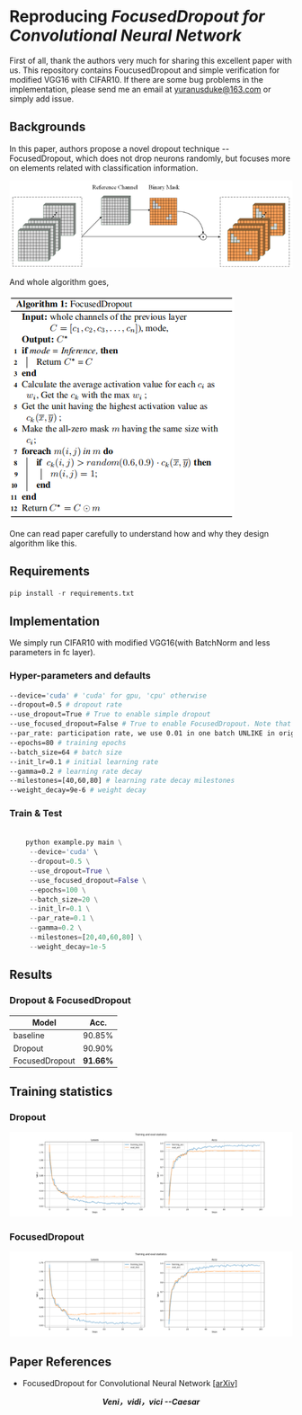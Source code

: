 # Reproducing ***FocusedDropout for Convolutional Neural Network***

First of all, thank the authors very much for sharing this excellent paper ***<FocusedDropout for Convolutional Neural Network>*** with us. This repository contains FoucusedDropout and simple verification for modified VGG16
with CIFAR10. If there are some bug problems in the 
implementation, please send me an email at yuranusduke@163.com or simply add issue.

## Backgrounds
In this paper, authors propose a novel dropout technique -- FocusedDropout, which does not drop neurons randomly, but 
focuses more on elements related with classification information.

![img](./README/fd.png)

And whole algorithm goes,

![img](./README/al.png)

One can read paper carefully to understand how and why they design algorithm like this.

## Requirements

```Python
pip install -r requirements.txt 
```

## Implementation

We simply run CIFAR10 with modified VGG16(with BatchNorm and less parameters in fc layer).

### Hyper-parameters and defaults
```bash
--device='cuda' # 'cuda' for gpu, 'cpu' otherwise
--dropout=0.5 # dropout rate
--use_dropout=True # True to enable simple dropout
--use_focused_dropout=False # True to enable FocusedDropout. Note that use_dropout and use_focused_dropout should not be activated at the same time, they are used to do comparison experiments
--par_rate: participation rate, we use 0.01 in one batch UNLIKE in original paper
--epochs=80 # training epochs
--batch_size=64 # batch size
--init_lr=0.1 # initial learning rate
--gamma=0.2 # learning rate decay
--milestones=[40,60,80] # learning rate decay milestones
--weight_decay=9e-6 # weight decay
```

### Train & Test

```python

    python example.py main \
     --device='cuda' \
     --dropout=0.5 \
     --use_dropout=True \
     --use_focused_dropout=False \
     --epochs=100 \
     --batch_size=20 \
     --init_lr=0.1 \
     --par_rate=0.1 \
     --gamma=0.2 \
     --milestones=[20,40,60,80] \
     --weight_decay=1e-5 

```

## Results

### Dropout & FocusedDropout
| Model             | Acc.        |
| ----------------- | ----------- |
| baseline       	| 90.85%      |
| Dropout           | 90.90%      |
| FocusedDropout    | **91.66%**  |


## Training statistics

### Dropout
![img](./README/vgg16_0.2_True_False.png)

### FocusedDropout
![img](./README/vgg16_0.2_False_True.png)

## Paper References
- FocusedDropout for Convolutional Neural Network [[arXiv]](https://arxiv.org/abs/2103.15425)

***<center>Veni，vidi，vici --Caesar</center>***
